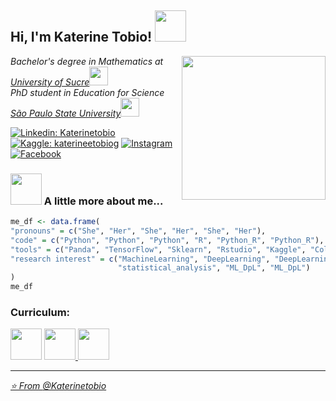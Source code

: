 <h2> Hi, I'm Katerine Tobio! <img src="https://media.giphy.com/media/mGcNjsfWAjY5AEZNw6/giphy.gif" width="50"></h2>
<img align='right' src="https://user-images.githubusercontent.com/61791054/117738352-38da2100-b1d2-11eb-872b-901cdab036f1.png" width="230">
<p><em> Bachelor's degree in Mathematics at <a href="https://unisucre.edu.co">University of Sucre</a><img src="https://image.jimcdn.com/app/cms/image/transf/none/path/s18da0577f0db350b/image/i6a0f54f58d2460f5/version/1584914109/image.gif" width="30"></br>PhD student in Education for Science <a href="https://www.fc.unesp.br"> São Paulo State University</a><img src="https://media.giphy.com/media/WUlplcMpOCEmTGBtBW/giphy.gif" width="30"> 
</em></p>

[![Linkedin: Katerinetobio](https://img.shields.io/badge/-Linkedin-blue?style=flat-square&logo=Linkedin&logoColor=white&link=https://www.linkedin.com/in/katerinetobio/)](https://www.linkedin.com/in/katerinetobio/)
[![Kaggle: katerineetobiog](https://img.shields.io/badge/-Kaggle-aqua?style=flat-cian&logo=Kaggle&logoColor=white&link=https://www.kaggle.com/katerineetobiog)](https://www.kaggle.com/katerineetobiog)
<a href="https://www.instagram.com/katetobio/" target="_blank"><img src="https://img.shields.io/badge/Instagram-%23E4405F.svg?&style=flat-square&logo=instagram&logoColor=white" alt="Instagram"></a>
<a href="https://www.facebook.com/katerinetobio/" target="_blank"><img src="https://img.shields.io/badge/Facebook-%231877F2.svg?&style=flat-square&logo=facebook&logoColor=white" alt="Facebook"></a>

### <img src="https://media.giphy.com/media/VgCDAzcKvsR6OM0uWg/giphy.gif" width="50"> A little more about me...  

```r
me_df <- data.frame(
"pronouns" = c("She", "Her", "She", "Her", "She", "Her"), 
"code" = c("Python", "Python", "Python", "R", "Python_R", "Python_R"), 
"tools" = c("Panda", "TensorFlow", "Sklearn", "Rstudio", "Kaggle", "Colab"),
"research interest" = c("MachineLearning", "DeepLearning", "DeepLearning", 
                        "statistical_analysis", "ML_DpL", "ML_DpL")
)
me_df

```
### Curriculum:

<p><em> <a href="http://scienti.colciencias.gov.co:8081/cvlac/visualizador/generarCurriculoCv.do?cod_rh=0001494521"> <img src="https://user-images.githubusercontent.com/61791054/117750122-45b63f00-b1e9-11eb-9265-f729178ab9fb.png" width="50"" width="30"></a> 
  <a href="http://lattes.cnpq.br/1854645723458518"><img src="https://user-images.githubusercontent.com/61791054/117751221-1accea80-b1eb-11eb-9407-f5c51fb81910.png" width="50"" width="30">
  <a href="https://orcid.org/0000-0003-2694-546X"><img src="https://user-images.githubusercontent.com/61791054/117752222-caef2300-b1ec-11eb-99e3-b60fbceab717.png" width="50"" width="30">
  </br>


---

⭐️ From [@Katerinetobio](https://github.com/Katerinetobio)

